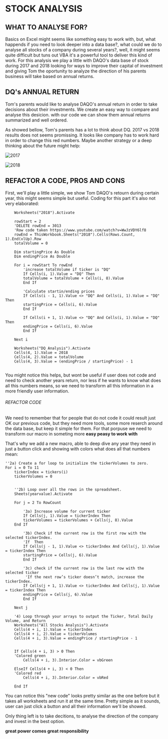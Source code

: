 # STOCK ANALYSIS

## WHAT TO ANALYSE FOR?

Basics on Excel might seems like something easy to work with, but, what happends if you need to look deeper into a data base?, what could we do to analyse all stocks of
a company during several years?, well, it might seems quite difficult but tuns out VBA it's a powerful tool to deliver this kind of work.
For this analysis we play a little with DAQO's data base of stock during 2017 and 2018 looking for ways to improve their capital of investment and giving Tom the oportunity 
to analyze the direction of his parents business will take based on annual returns. 

## DQ's ANNUAL RETURN

Tom's parents would like to analyse DAQO's annual return in order to take decisions about their investments. We create an easy way to compare and analyse this desicion. 
with our code we can show them annual returns summarized and well ordered. 

As showed bellow, Tom's parents has a lot to think about DQ. 2017 vs 2018 results does not seems promissing. It looks like company has to work hard in order to change this 
red numbers. Maybe another strategy or a deep thinking about the future might help: 

![2017](https://user-images.githubusercontent.com/96633294/149430347-f806cb10-776f-42ce-9ef8-b2c7c0173f86.png)

![2018](https://user-images.githubusercontent.com/96633294/149431212-87fb3079-a72f-4072-a881-658324b1ac2d.png)


## REFACTOR A CODE, PROS AND CONS

First, we'll play a little simple, we show Tom DAQO's retourn during certain year, this might seems simple but useful. Coding for this part it's also not very elaborated:

```
    Worksheets("2018").Activate
    
    rowStart = 2
    'DELETE rowEnd = 3013
    'Row code taken https://www.youtube.com/watch?v=WwJzVDY6lf8
    rowEnd = ThisWorkbook.Sheets("2018").Cells(Rows.Count, 1).End(xlUp).Row
    totalVolume = 0
    
    Dim startingPrice As Double
    Dim endingPrice As Double
    
    For i = rowStart To rowEnd
        'increase totalVolume if ticker is "DQ"
        If Cells(i, 1).Value = "DQ" Then
        totalVolume = totalVolume + Cells(i, 8).Value
        End If

        'Calculate startin/ending prices
        If Cells(i - 1, 1).Value <> "DQ" And Cells(i, 1).Value = "DQ" Then
        startingPrice = Cells(i, 6).Value
        End If

        If Cells(i + 1, 1).Value <> "DQ" And Cells(i, 1).Value = "DQ" Then
        endingPrice = Cells(i, 6).Value
        End If

    Next i

    Worksheets("DQ Analysis").Activate
    Cells(4, 1).Value = 2018
    Cells(4, 2).Value = totalVolume
    Cells(4, 3).Value = (endingPrice / startingPrice) - 1
    
  ```

You might notice this helps, but wont be useful if user does not code and need to check another years return, nor less if he wants to know what does all this numbers means, so
we need to transform all this information in a more friendly user information. 

###### REFACTOR CODE

We need to remember that for people that do not code it could result just OK our previous code, but they need more tools, some more reserch around the data base, but keep it
simple for them. For that porpuse we need to transform our macro in someting more **easy peasy to work with**

That's why we add a new macro, able to deep dive any year they need in just a button click and showing with colors what does all that numbers mean: 

```
''2a) Create a for loop to initialize the tickerVolumes to zero.
For i = 0 To 11
    tickerIndex = tickers(i)
    tickerVolumes = 0
    
        
    ''2b) Loop over all the rows in the spreadsheet.
    Sheets(yearvalue).Activate
    
    For j = 2 To RowCount
    
        '3a) Increase volume for current ticker
        If Cells(j, 1).Value = tickerIndex Then
        tickerVolumes = tickerVolumes + Cells(j, 8).Value
    End If
        
        '3b) Check if the current row is the first row with the selected tickerIndex.
        'If  Then
        If Cells(j - 1, 1).Value <> tickerIndex And Cells(j, 1).Value = tickerIndex Then
        startingPrice = Cells(j, 6).Value
        End If
        
        '3c) check if the current row is the last row with the selected ticker
         'If the next row’s ticker doesn’t match, increase the tickerIndex.
        If Cells(j + 1, 1).Value <> tickerIndex And Cells(j, 1).Value = tickerIndex Then
        endingPrice = Cells(j, 6).Value
        End If
    
    Next j
    
    '4) Loop through your arrays to output the Ticker, Total Daily Volume, and Return
    Worksheets("All Stocks Analysis").Activate
    Cells(4 + i, 1).Value = tickerIndex
    Cells(4 + i, 2).Value = tickerVolumes
    Cells(4 + i, 3).Value = endingPrice / startingPrice - 1
    
    
    If Cells(4 + i, 3) > 0 Then
    'Colored green 
        Cells(4 + i, 3).Interior.Color = vbGreen
        
    ElseIf Cells(4 + i, 3) < 0 Then
    'Colored red
        Cells(4 + i, 3).Interior.Color = vbRed
        
    End If
```
You can notice this "new code" looks pretty similar as the one before but it takes all worksheets and run it at the same time. Pretty simple as it sounds, user can just click a
button and all their information we'll be showed. 

Only thing left is to take decitions, to analyse the direction of the company and invest in the best option. 

**great power comes great responsibility**

